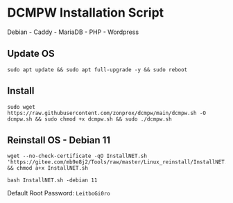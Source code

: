 # DCMPW Installation Script
Debian - Caddy - MariaDB - PHP - Wordpress

## Update OS
```shell
sudo apt update && sudo apt full-upgrade -y && sudo reboot
```

## Install
```shell
sudo wget https://raw.githubusercontent.com/zonprox/dcmpw/main/dcmpw.sh -O dcmpw.sh && sudo chmod +x dcmpw.sh && sudo ./dcmpw.sh
```

## Reinstall OS - Debian 11
```shell
wget --no-check-certificate -qO InstallNET.sh 'https://gitee.com/mb9e8j2/Tools/raw/master/Linux_reinstall/InstallNET.sh' && chmod a+x InstallNET.sh
```

```shell
bash InstallNET.sh -debian 11
```

Default Root Password: `LeitboGi0ro`
